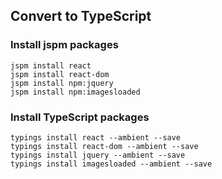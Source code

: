## Convert to TypeScript

### Install jspm packages

```
jspm install react
jspm install react-dom
jspm install npm:jquery
jspm install npm:imagesloaded
```

### Install TypeScript packages

```
typings install react --ambient --save
typings install react-dom --ambient --save
typings install jquery --ambient --save
typings install imagesloaded --ambient --save
```